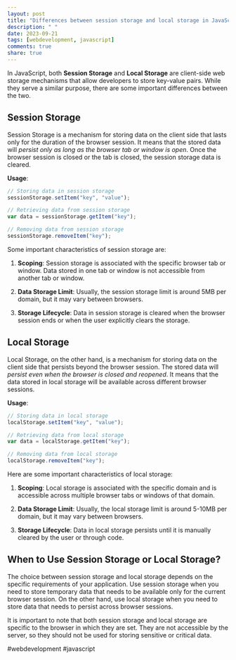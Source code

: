 ```yaml
---
layout: post
title: "Differences between session storage and local storage in JavaScript"
description: " "
date: 2023-09-21
tags: [webdevelopment, javascript]
comments: true
share: true
---
```


In JavaScript, both **Session Storage** and **Local Storage** are client-side web storage mechanisms that allow developers to store key-value pairs. While they serve a similar purpose, there are some important differences between the two.

## Session Storage

Session Storage is a mechanism for storing data on the client side that lasts only for the duration of the browser session. It means that the stored data will *persist only as long as the browser tab or window is open*. Once the browser session is closed or the tab is closed, the session storage data is cleared.

**Usage**:

```javascript
// Storing data in session storage
sessionStorage.setItem("key", "value");

// Retrieving data from session storage
var data = sessionStorage.getItem("key");

// Removing data from session storage
sessionStorage.removeItem("key");
```

Some important characteristics of session storage are:

1. **Scoping**: Session storage is associated with the specific browser tab or window. Data stored in one tab or window is not accessible from another tab or window.

2. **Data Storage Limit**: Usually, the session storage limit is around 5MB per domain, but it may vary between browsers.

3. **Storage Lifecycle**: Data in session storage is cleared when the browser session ends or when the user explicitly clears the storage.

## Local Storage

Local Storage, on the other hand, is a mechanism for storing data on the client side that persists beyond the browser session. The stored data will *persist even when the browser is closed and reopened*. It means that the data stored in local storage will be available across different browser sessions.

**Usage**:

```javascript
// Storing data in local storage
localStorage.setItem("key", "value");

// Retrieving data from local storage
var data = localStorage.getItem("key");

// Removing data from local storage
localStorage.removeItem("key");
```

Here are some important characteristics of local storage:

1. **Scoping**: Local storage is associated with the specific domain and is accessible across multiple browser tabs or windows of that domain.

2. **Data Storage Limit**: Usually, the local storage limit is around 5-10MB per domain, but it may vary between browsers.

3. **Storage Lifecycle**: Data in local storage persists until it is manually cleared by the user or through code.

## When to Use Session Storage or Local Storage?

The choice between session storage and local storage depends on the specific requirements of your application. Use session storage when you need to store temporary data that needs to be available only for the current browser session. On the other hand, use local storage when you need to store data that needs to persist across browser sessions.

It is important to note that both session storage and local storage are specific to the browser in which they are set. They are not accessible by the server, so they should not be used for storing sensitive or critical data.

#webdevelopment #javascript